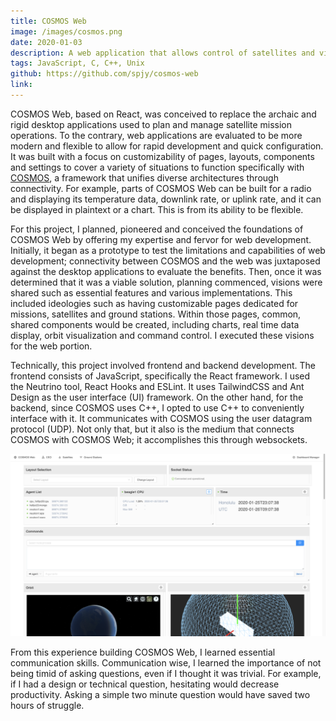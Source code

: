 ```yaml
---
title: COSMOS Web
image: /images/cosmos.png
date: 2020-01-03
description: A web application that allows control of satellites and visualization of data.
tags: JavaScript, C, C++, Unix
github: https://github.com/spjy/cosmos-web
link:
---
```


COSMOS Web, based on React, was conceived to replace the archaic and rigid desktop applications used to plan and manage satellite mission operations. To the contrary, web applications are evaluated to be more modern and flexible to allow for rapid development and quick configuration. It was built with a focus on customizability of pages, layouts, components and settings to cover a variety of situations to function specifically with [COSMOS](http://cosmos-project.org), a framework that unifies diverse architectures through connectivity. For example, parts of COSMOS Web can be built for a radio and displaying its temperature data, downlink rate, or uplink rate, and it can be displayed in plaintext or a chart. This is from its ability to be flexible.

For this project, I planned, pioneered and conceived the foundations of COSMOS Web by offering my expertise and fervor for web development. Initially, it began as a prototype to test the limitations and capabilities of web development; connectivity between COSMOS and the web was juxtaposed against the desktop applications to evaluate the benefits. Then, once it was determined that it was a viable solution, planning commenced, visions were shared such as essential features and various implementations. This included ideologies such as having customizable pages dedicated for missions, satellites and ground stations. Within those pages, common, shared components would be created, including charts, real time data display, orbit visualization and command control. I executed these visions for the web portion.

Technically, this project involved frontend and backend development. The frontend consists of JavaScript, specifically the React framework. I used the Neutrino tool, React Hooks and ESLint. It uses TailwindCSS and Ant Design as the user interface (UI) framework. On the other hand, for the backend, since COSMOS uses C++, I opted to use C++ to conveniently interface with it. It communicates with COSMOS using the user datagram protocol (UDP). Not only that, but it also is the medium that connects COSMOS with COSMOS Web; it accomplishes this through websockets.

<img class="h-36" src="/images/cosmos-web.png">

From this experience building COSMOS Web, I learned essential communication skills. Communication wise, I learned the importance of not being timid of asking questions, even if I thought it was trivial. For example, if I had a design or technical question, hesitating would decrease productivity. Asking a simple two minute question would have saved two hours of struggle.
